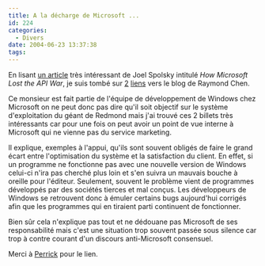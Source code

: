 ```yaml
---
title: A la décharge de Microsoft ...
id: 224
categories:
  - Divers
date: 2004-06-23 13:37:38
tags:
---
```


En lisant [un article](http://www.joelonsoftware.com/articles/APIWar.html "http://www.joelonsoftware.com/articles/APIWar.html") très intéressant de Joel Spolsky intitulé _How Microsoft Lost the API War_, je suis tombé sur [2](http://weblogs.asp.net/oldnewthing/archive/2003/12/23/45481.aspx "When programs grovel into undocumented structures...") [liens](http://weblogs.asp.net/oldnewthing/archive/2003/10/15/55296.aspx "What about BOZOSLIVEHERE and TABTHETEXTOUTFORWIMPS?") vers le blog de Raymond Chen.

Ce monsieur est fait partie de l'équipe de développement de Windows chez Microsoft on ne peut donc pas dire qu'il soit objectif sur le système d'exploitation du géant de Redmond mais j'ai trouvé ces 2 billets très intéressants car pour une fois on peut avoir un point de vue interne à Microsoft qui ne vienne pas du service marketing.

Il explique, exemples à l'appui, qu'ils sont souvent obligés de faire le grand écart entre l'optimisation du système et la satisfaction du client. En effet, si un programme ne fonctionne pas avec une nouvelle version de Windows celui-ci n'ira pas cherché plus loin et s'en suivra un mauvais bouche à oreille pour l'éditeur. Seulement, souvent le problème vient de programmes développés par des sociétés tierces et mal conçus. Les développeurs de Windows se retrouvent donc à émuler certains bugs aujourd'hui corrigés afin que les programmes qui en tiraient parti continuent de fonctionner.

Bien sûr cela n'explique pas tout et ne dédouane pas Microsoft de ses responsabilité mais c'est une situation trop souvent passée sous silence car trop à contre courant d'un discours anti-Microsoft consensuel.

Merci à [Perrick](http://www.onpk.net/ ":: on pk :: weblog php - mysql - développement web &amp; connexe(s)") pour le lien.